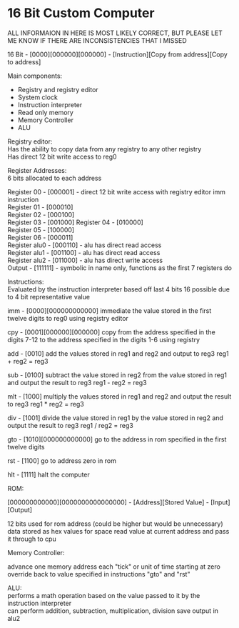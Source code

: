 # 16 Bit Custom Computer

ALL INFORMAION IN HERE IS MOST LIKELY CORRECT, BUT PLEASE LET ME KNOW IF THERE ARE INCONSISTENCIES THAT I MISSED   

16 Bit - [0000][000000][000000] - [Instruction][Copy from address][Copy to address]

Main components:
 - Registry and registry editor
 - System clock   
 - Instruction interpreter
 - Read only memory 
 - Memory Controller
 - ALU
   

Registry editor:  
Has the ability to copy data from any registry to any other registry   
Has direct 12 bit write access to reg0

Register Addresses:  
6 bits allocated to each address

Register 00 - [000001] - direct 12 bit write access with registry editor imm instruction  
Register 01 - [000010]  
Register 02 - [000100]  
Register 03 - [001000] 
Register 04 - [010000]  
Register 05 - [100000]  
Register 06 - [000011]  
Register alu0 - [000110] - alu has direct read access   
Register alu1 - [001100] - alu has direct read access  
Register alu2 - [011000] - alu has direct write access   
Output - [111111] - symbolic in name only, functions as the first 7 registers do 

Instructions:  
Evaluated by the instruction interpreter based off last 4 bits
16 possible due to 4 bit representative value

imm - [0000][000000000000]
immediate the value stored in the first twelve digits to reg0 using registry editor

cpy - [0001][000000][000000]
copy from the address specified in the digits 7-12 to the address specified in the digits 1-6 using registry

add - [0010]
add the values stored in reg1 and reg2 and output to reg3
reg1 + reg2 = reg3

sub - [0100]
subtract the value stored in reg2 from the value stored in reg1 and output the result to reg3
reg1 - reg2 = reg3

mlt - [1000]
multiply the values stored in reg1 and reg2 and output the result to reg3
reg1 * reg2 = reg3

div - [1001]
divide the value stored in reg1 by the value stored in reg2 and output the result to reg3
reg1 / reg2 = reg3

gto - [1010][000000000000]
go to the address in rom specified in the first twelve digits

rst - [1100]
go to address zero in rom

hlt - [1111]
halt the computer

ROM:  

[000000000000][0000000000000000] - [Address][Stored Value] - [Input][Output] 

12 bits used for rom address (could be higher but would be unnecessary)
data stored as hex values for space
read value at current address and pass it through to cpu   

Memory Controller:

advance one memory address each "tick" or unit of time starting at zero   
override back to value specified in instructions "gto" and "rst"   

ALU:  
performs a math operation based on the value passed to it by the instruction interpreter   
can perform addition, subtraction, multiplication, division
save output in alu2
